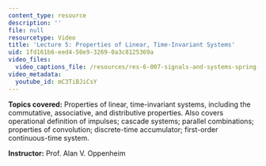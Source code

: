 ```yaml
---
content_type: resource
description: ''
file: null
resourcetype: Video
title: 'Lecture 5: Properties of Linear, Time-Invariant Systems'
uid: 1fd161b6-eed4-50e9-3269-0a3c8125369a
video_files:
  video_captions_file: /resources/res-6-007-signals-and-systems-spring-2011/video-lectures/lecture-5-properties-of-linear-time-invariant-systems/mC3TiBJiCsY.vtt
video_metadata:
  youtube_id: mC3TiBJiCsY
---
```


**Topics covered:** Properties of linear, time-invariant systems, including the commutative, associative, and distributive properties. Also covers operational definition of impulses; cascade systems; parallel combinations; properties of convolution; discrete-time accumulator; first-order continuous-time system.

**Instructor:** Prof. Alan V. Oppenheim
